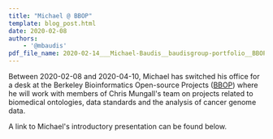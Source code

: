 ```yaml
---
title: "Michael @ BBOP"
template: blog_post.html 
date: 2020-02-08
authors:
	- '@mbaudis'
pdf_file_name: 2020-02-14___Michael-Baudis__baudisgroup-portfolio__BBOP-group-presentation.pdf
---
```


Between 2020-02-08 and 2020-04-10, Michael has switched his office for a desk
at the Berkeley Bioinformatics Open-source Projects ([BBOP](http://www.berkeleybop.org/index.html))
where he will work with members of Chris Mungall's team on projects related to
biomedical ontologies, data standards and the analysis of cancer genome data.

<!--more-->

A link to Michael's introductory presentation can be found below.


